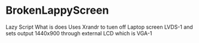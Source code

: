 # BrokenLappyScreen
Lazy Script 
What is does
Uses Xrandr to tuen off Laptop screen LVDS-1 and sets output 1440x900 through external LCD which is VGA-1 
